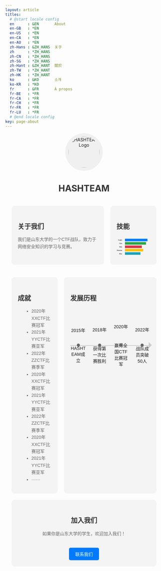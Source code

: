 ```yaml
---
layout: article
titles:
  # @start locale config
  en      : &EN       About
  en-GB   : *EN
  en-US   : *EN
  en-CA   : *EN
  en-AU   : *EN
  zh-Hans : &ZH_HANS  关于
  zh      : *ZH_HANS
  zh-CN   : *ZH_HANS
  zh-SG   : *ZH_HANS
  zh-Hant : &ZH_HANT  關於
  zh-TW   : *ZH_HANT
  zh-HK   : *ZH_HANT
  ko      : &KO       소개
  ko-KR   : *KO
  fr      : &FR       À propos
  fr-BE   : *FR
  fr-CA   : *FR
  fr-CH   : *FR
  fr-FR   : *FR
  fr-LU   : *FR
  # @end locale config
key: page-about
---
```


<style>
.container {
  display: grid;
  grid-template-columns: 2fr 1fr;
  grid-template-rows: auto;
  gap: 20px;
  padding: 20px;
  font-family: Arial, sans-serif;
}

.container2 {
  display: grid;
  grid-template-columns: 1fr 2fr;
  grid-template-rows: auto;
  gap: 20px;
  padding: 20px;
  font-family: Arial, sans-serif;
}

.logo {
  grid-column: 1 / 3;
  text-align: center;
}


.logo img {
  border-radius: 50%;
  background-color: #f0f0f0;
  padding: 10px;
}

.about, .achievements, .skills, .history, .join-us {
  background-color: #f4f4f4;
  padding: 20px;
  border-radius: 10px;
}

h1, h2 {
  color: #333;
}

p, ul {
  color: #666;
  line-height: 1.6;
}

ul {
  list-style-type: disc;
  margin-left: 20px;
}

.skills-chart {
  display: flex;
  justify-content: center;
  align-items: center;
}

.timeline {
  display: flex;
  justify-content: space-between;
  align-items: center;
  position: relative;
  padding: 20px 0;
  height: 200px;
}

.timeline .event {
  text-align: center;
  position: relative;
  width: 20%;
}

.timeline .event span {
  display: block;
}

.timeline .event span:first-child {
  margin-bottom: 40px; /* 增加时间与事件之间的间距 */
}

.timeline:before {
  content: '';
  position: absolute;
  top: 50%;
  left: 0;
  width: 100%;
  height: 2px;
  background-color: #ccc;
}

.timeline:after {
  content: '';
  position: absolute;
  top: 50%;
  right: -5px;
  transform: translateY(-50%);
  width: 0;
  height: 0;
  border-top: 10px solid transparent;
  border-bottom: 10px solid transparent;
  border-left: 10px solid #ccc;
}

.timeline .event:before {
  content: '';
  position: absolute;
  top: 50%;
  left: 50%;
  transform: translate(-50%, -50%);
  width: 10px;
  height: 10px;
  background-color: #666;
  border-radius: 50%;
}

.join-us {
  grid-column: 1 / 3;
  text-align: center;
}

.join-button {
  display: inline-block;
  margin-top: 20px;
  padding: 10px 20px;
  background-color: #007bff;
  color: #fff;
  text-decoration: none;
  border-radius: 5px;
}

.join-button:hover {
  background-color: #0056b3;
}
</style>

<div class="logo">
    <img src="https://s2.loli.net/2024/06/07/7vdFaYn3gSL2Csf.png" alt="HASHTEAM Logo" width="100" height="100">
    <h1><strong>HASHTEAM</strong></h1>
</div>

<div class="container">
  <div class="about">
    <h2>关于我们</h2>
    <p>我们是山东大学的一个CTF战队，致力于网络安全知识的学习与竞赛。</p>
  </div>

  <div class="skills">
    <h2>技能</h2>
    <svg viewBox="0 0 120 80" xmlns="http://www.w3.org/2000/svg">
      <!-- 柱状图 -->
      <rect x="30" y="10" width="80" height="9" fill="#007bff" />
      <rect x="30" y="22" width="75" height="9" fill="#28a745" />
      <rect x="30" y="34" width="60" height="9" fill="#dc3545" />
      <rect x="30" y="46" width="65" height="9" fill="#ffc107" />
      <rect x="30" y="58" width="55" height="9" fill="#17a2b8" />
      <!-- 标签 -->
      <text x="20" y="17" text-anchor="end" font-size="5">Crypto</text>
      <text x="20" y="29" text-anchor="end" font-size="5">Pwn</text>
      <text x="20" y="41" text-anchor="end" font-size="5">Web</text>
      <text x="20" y="53" text-anchor="end" font-size="5">Reverse</text>
      <text x="20" y="65" text-anchor="end" font-size="5">Misc</text>
    </svg>
  </div>
</div>

<div class="container2">
  <div class="achievements">
    <h2>成就</h2>
    <ul>
      <li>2020年XXCTF比赛冠军</li>
      <li>2021年YYCTF比赛亚军</li>
      <li>2022年ZZCTF比赛季军</li>
      <li>2020年XXCTF比赛冠军</li>
      <li>2021年YYCTF比赛亚军</li>
      <li>2022年ZZCTF比赛季军</li>
      <li>2020年XXCTF比赛冠军</li>
      <li>2021年YYCTF比赛亚军</li>
      <li>······</li>
    </ul>
  </div>

  <div class="history">
    <h2>发展历程</h2>
    <div class="timeline">
      <div class="event">
        <span>2015年</span>
        <span>HASHTEAM成立</span>
      </div>
      <div class="event">
        <span>2018年</span>
        <span>获得第一次比赛胜利</span>
      </div>
      <div class="event">
        <span>2020年</span>
        <span>赢得全国CTF比赛冠军</span>
      </div>
      <div class="event">
        <span>2022年</span>
        <span>战队成员突破50人</span>
      </div>
    </div>
  </div>

  <div class="join-us">
    <h2>加入我们</h2>
    <p>如果你是山东大学的学生，欢迎加入我们！</p>
    <a href="mailto:contact@hasteam.com" class="join-button">联系我们</a>
  </div>
</div>
